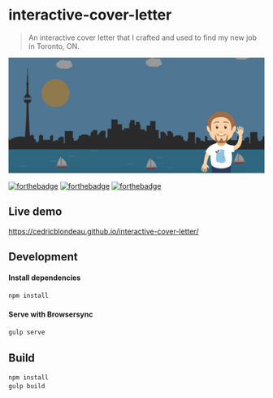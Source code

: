 # interactive-cover-letter

> An interactive cover letter that I crafted and used to find my new job in Toronto, ON.

![interactive cover letter](https://raw.githubusercontent.com/cedricblondeau/interactive-cover-letter/develop/hello.png)

[![forthebadge](http://forthebadge.com/images/badges/built-with-love.svg)](http://forthebadge.com) [![forthebadge](http://forthebadge.com/images/badges/uses-js.svg)](http://forthebadge.com) [![forthebadge](http://forthebadge.com/images/badges/gluten-free.svg)](http://forthebadge.com)

## Live demo

https://cedricblondeau.github.io/interactive-cover-letter/

## Development

#### Install dependencies

```bash
npm install
```

#### Serve with Browsersync

```bash
gulp serve
```

## Build

```bash
npm install
gulp build
```
